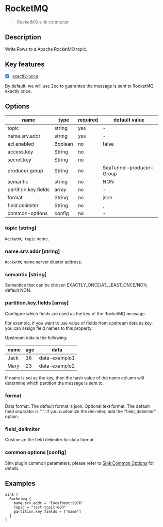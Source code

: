 # RocketMQ

> RocketMQ sink connector
>
  ## Description

Write Rows to a Apache RocketMQ topic.

## Key features

- [x] [exactly-once](../../concept/connector-v2-features.md)

By default, we will use 2pc to guarantee the message is sent to RocketMQ exactly once.

## Options

|         name         |  type   | required |      default value       |
|----------------------|---------|----------|--------------------------|
| topic                | string  | yes      | -                        |
| name.srv.addr        | string  | yes      | -                        |
| acl.enabled          | Boolean | no       | false                    |
| access.key           | String  | no       |                          |
| secret.key           | String  | no       |                          |
| producer.group       | String  | no       | SeaTunnel-producer-Group |
| semantic             | string  | no       | NON                      |
| partition.key.fields | array   | no       | -                        |
| format               | String  | no       | json                     |
| field.delimiter      | String  | no       | ,                        |
| common-options       | config  | no       | -                        |

### topic [string]

`RocketMQ topic` name.

### name.srv.addr [string]

`RocketMQ` name server cluster address.

### semantic [string]

Semantics that can be chosen EXACTLY_ONCE/AT_LEAST_ONCE/NON, default NON.

### partition.key.fields [array]

Configure which fields are used as the key of the RocketMQ message.

For example, if you want to use value of fields from upstream data as key, you can assign field names to this property.

Upstream data is the following:

| name | age |     data      |
|------|-----|---------------|
| Jack | 16  | data-example1 |
| Mary | 23  | data-example2 |

If name is set as the key, then the hash value of the name column will determine which partition the message is sent to.

### format

Data format. The default format is json. Optional text format. The default field separator is ",".
If you customize the delimiter, add the "field_delimiter" option.

### field_delimiter

Customize the field delimiter for data format.

### common options [config]

Sink plugin common parameters, please refer to [Sink Common Options](common-options.md) for details.

## Examples

```hocon
sink {
  Rocketmq {
    name.srv.addr = "localhost:9876"
    topic = "test-topic-003"
    partition.key.fields = ["name"]
  }
}
```

